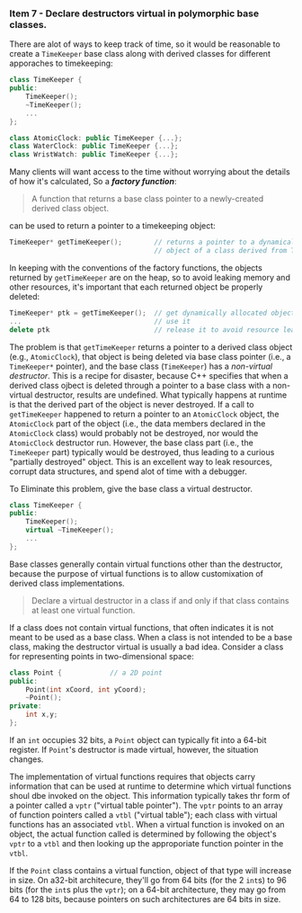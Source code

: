 ### Item 7 - Declare destructors virtual in polymorphic base classes.
There are alot of ways to keep track of time, so it would be reasonable to create a `TimeKeeper` base class along with derived classes for different apporaches to timekeeping:
```C++
class TimeKeeper {
public:
    TimeKeeper();
    ~TimeKeeper();
    ...
};

class AtomicClock: public TimeKeeper {...};
class WaterClock: public TimeKeeper {...};
class WristWatch: public TimeKeeper {...};
```
Many clients will want access to the time without worrying about the details of how it's calculated, 
So a **_factory function_**:
> A function that returns a base class pointer to a newly-created derived class object.

can be used to return a pointer to a timekeeping object:
```C++
TimeKeeper* getTimeKeeper();        // returns a pointer to a dynamically allocated
                                    // object of a class derived from TimeKeeper
```
In keeping with the conventions of the factory functions, the objects returned by `getTimeKeeper` are on the heap, so to avoid leaking memory and other resources, it's important that each returned object be properly deleted:
```C++
TimeKeeper* ptk = getTimeKeeper();  // get dynamically allocated object from TimeKeeper hierarchy
...                                 // use it
delete ptk                          // release it to avoid resource leak
```
The problem is that `getTimeKeeper` returns a pointer to a derived class object (e.g., `AtomicClock`), that object is being deleted via base class pointer (i.e., a `TimeKeeper*` pointer), and the base class (`TimeKeeper`) has a _non-virtual destructor_. This is a recipe for disaster, because C++ specifies that when a derived class ojbect is deleted through a pointer to a base class with a non-virtual destructor, results are undefined. What typically happens at runtime is that the derived part of the object is never destroyed. If a call to `getTimeKeeper` happened to return a pointer to an `AtomicClock` object, the `AtomicClock` part of the object (i.e., the data members declared in the `AtomicClock` class) would probably not be destroyed, nor would the `AtomicClock` destructor run. However, the base class part (i.e., the `TimeKeeper` part) typically would be destroyed, thus leading to a curious "partially destroyed" object. This is an excellent way to leak resources, corrupt data structures, and spend alot of time with a debugger.

To Eliminate this problem, give the base class a virtual destructor.
```C++
class TimeKeeper {
public:
    TimeKeeper();
    virtual ~TimeKeeper();
    ...
};
```
Base classes generally contain virtual functions other than the destructor, because the purpose of virtual functions is to allow customixation of derived class implementations. 
> Declare a virtual destructor in a class if and only if that class contains at least one virtual function.

If a class does not contain virtual functions, that often indicates it is not meant to be used as a base class. When a class is not intended to be a base class, making the destructor virtual is usually a bad idea. Consider a class for representing points in two-dimensional space:
```C++
class Point {            // a 2D point
public:
    Point(int xCoord, int yCoord);
    ~Point();
private:
    int x,y;
};
```
If an `int` occupies 32 bits, a `Point` object can typically fit into a 64-bit register. If `Point`'s destructor is made virtual, however, the situation changes.

The implementation of virtual functions requires that objects carry information that can be used at runtime to determine which virtual functions shoul dbe invoked on the object. This information typically takes thr form of a pointer called a `vptr` ("virtual table pointer"). The `vptr` points to an array of function pointers called a `vtbl` ("virtual table"); each class with virtual functions has an associated `vtbl`. When a virtual function is invoked on an object, the actual function called is determined by following the object's `vptr` to a `vtbl` and then looking up the approporiate function pointer in the `vtbl`.

If the `Point` class contains a virtual function, object of that type will increase in size. On a32-bit architecure, they'll go from 64 bits (for the 2 `int`s) to 96 bits (for the `int`s plus the `vptr`); on a 64-bit architecture, they may go from 64 to 128 bits, because pointers on such architectures are 64 bits in size.











